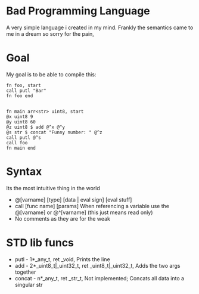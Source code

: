 # Bad Programming Language
A very simple language i created in my mind. Frankly the semantics came to me in a dream so sorry for the pain,
# Goal
My goal is to be able to compile this:
```
fn foo, start
call putl "Bar"
fn foo end


fn main arr<str> uint8, start
@x uint8 9
@y uint8 60
@z uint8 $ add @^x @^y
@s str $ concat "Funny number: " @^z
call putl @^s
call foo
fn main end
```
# Syntax
Its the most intuitive thing in the world
- @[varname] [type] [data | eval sign] [eval stuff]
- call [func name] [params]
When referencing a variable use the @[varname] or @^[varname] (this just means read only)
- No comments as they are for the weak
# STD lib funcs
- putl - 1*_any_t, ret _void, Prints the line
- add - 2*_uint8_t|_uint32_t, ret _uint8_t|_uint32_t, Adds the two args together
- concat - n*_any_t, ret _str_t, Not implemented; Concats all data into a singular str 
